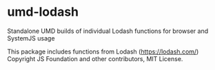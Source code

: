 # umd-lodash
Standalone UMD builds of individual Lodash functions for browser and SystemJS usage

This package includes functions from Lodash (https://lodash.com/)
Copyright JS Foundation and other contributors, MIT License.
